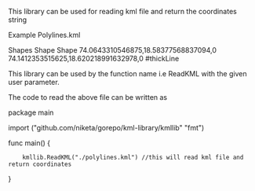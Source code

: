 
This library can be used for reading kml file and return the coordinates string

Example
Polylines.kml

<?xml version="1.0" encoding="UTF-8"?>
<kml xmlns="http://www.opengis.net/kml/2.2">
<Document>
<name>Shapes</name>
<Style id="thickLine">
<LineStyle>
<width>2.5</width>
</LineStyle>
</Style>
<Style id="transparent50Poly">
<PolyStyle>
<color>7fffffff</color>
</PolyStyle>
</Style>
<Placemark>
<name>Shape</name>
<description>Shape</description>
<LineString><coordinates>74.0643310546875,18.58377568837094,0 74.1412353515625,18.620218991632978,0 </coordinates></LineString><styleUrl>#thickLine</styleUrl></Placemark>
</Document>
</kml>

This library can be used by the function name i.e ReadKML with the given user parameter.

The code to read the above file can be written as

package main

import ("github.com/niketa/gorepo/kml-library/kmllib"
"fmt")


func main() {

        kmllib.ReadKML("./polylines.kml") //this will read kml file and return coordinates     
   }